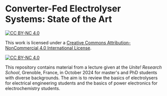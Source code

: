 # Converter-Fed Electrolyser Systems: State of the Art
[![CC BY-NC 4.0][cc-by-nc-shield]][cc-by-nc]

This work is licensed under a
[Creative Commons Attribution-NonCommercial 4.0 International License][cc-by-nc].

[![CC BY-NC 4.0][cc-by-nc-image]][cc-by-nc]

[cc-by-nc]: http://creativecommons.org/licenses/by-nc/4.0/
[cc-by-nc-image]: https://i.creativecommons.org/l/by-nc/4.0/88x31.png
[cc-by-nc-shield]: https://img.shields.io/badge/License-CC%20BY--NC%204.0-lightgrey.svg

This repository contains material from a lecture given at the *Unite! Research School*, Grenoble, France, in October 2024 for master's and PhD students with diverse backgrounds. The aim is to review the basics of electrolysers for electrical engineering students and the basics of power electronics for electrochemistry students.
